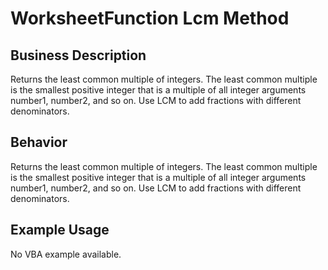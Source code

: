 # WorksheetFunction Lcm Method

## Business Description
Returns the least common multiple of integers. The least common multiple is the smallest positive integer that is a multiple of all integer arguments number1, number2, and so on. Use LCM to add fractions with different denominators.

## Behavior
Returns the least common multiple of integers. The least common multiple is the smallest positive integer that is a multiple of all integer arguments number1, number2, and so on. Use LCM to add fractions with different denominators.

## Example Usage
No VBA example available.